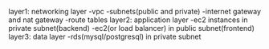 layer1: networking layer
-vpc
-subnets(public and private)
-internet gateway and nat gateway
-route tables
layer2: application layer
-ec2 instances in private subnet(backend)
-ec2(or load balancer) in public subnet(frontend)
layer3: data layer
-rds(mysql/postgresql) in private subnet
